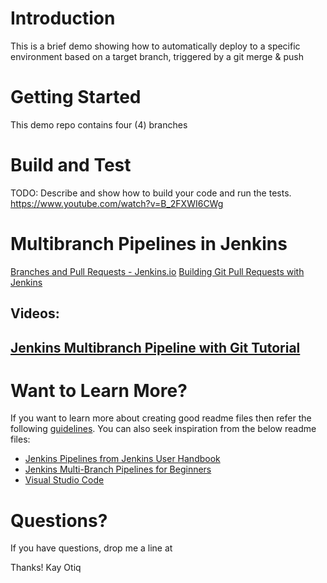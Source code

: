 # Introduction 
This is a brief demo showing how to automatically deploy to a specific environment based on a target branch, triggered by a git merge & push

# Getting Started
This demo repo contains four (4) branches




# Build and Test
TODO: Describe and show how to build your code and run the tests. https://www.youtube.com/watch?v=B_2FXWI6CWg

# Multibranch Pipelines in Jenkins
[Branches and Pull Requests - Jenkins.io](https://www.jenkins.io/doc/book/pipeline/multibranch/)
[Building Git Pull Requests with Jenkins](https://www.djaodjin.com/blog/jenkins-build-pull-requests.blog.html)

## Videos: 
[Jenkins Multibranch Pipeline with Git Tutorial](https://www.youtube.com/watch?v=B_2FXWI6CWg)
---
# Want to Learn More?

If you want to learn more about creating good readme files then refer the following [guidelines](https://www.visualstudio.com/en-us/docs/git/create-a-readme). You can also seek inspiration from the below readme files:
- [Jenkins Pipelines from Jenkins User Handbook](https://www.jenkins.io/doc/book/pipeline/)
- [Jenkins Multi-Branch Pipelines for Beginners](https://devopscube.com/jenkins-multibranch-pipeline-tutorial/)
- [Visual Studio Code](https://github.com/Microsoft/vscode)

# Questions?
If you have questions, drop me a line at

Thanks!
Kay Otiq